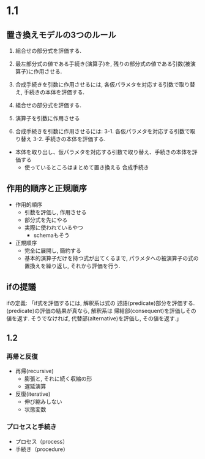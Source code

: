 # 1.1

## 置き換えモデルの3つのルール
1. 組合せの部分式を評価する.
2. 最左部分式の値である手続き(演算子)を, 残りの部分式の値である引数(被演算子)に作用させる.
3. 合成手続きを引数に作用させるには, 各仮パラメタを対応する引数で取り替え, 手続きの本体を評価する.

1. 組合せの部分式を評価する.
2. 演算子を引数に作用させる
3. 合成手続きを引数に作用させるには:
   3-1. 各仮パラメタを対応する引数で取り替え
   3-2. 手続きの本体を評価する.

- 本体を取り出し、仮パラメタを対応する引数で取り替え、手続きの本体を評価する
    - 使っているところはまとめて置き換える
合成手続き

## 作用的順序と正規順序

- 作用的順序
	- 引数を評価し, 作用させる
    - 部分式を先にやる
	- 実際に使われているやつ
        - schemaもそう
- 正規順序
	- 完全に展開し, 簡約する
	- 基本的演算子だけを持つ式が出てくるまで, パラメタへの被演算子の式の置換えを繰り返し, それから評価を行う.

## ifの提議

ifの定義: 「if式を評価するには, 解釈系は式の 述語⟨predicate⟩部分を評価する. ⟨predicate⟩の評価の結果が真なら, 解釈系は 帰結部⟨consequent⟩を評価しその値を返す. そうでなければ, 代替部⟨alternative⟩を評価し, その値を返す.」

## 1.2

### 再帰と反復

- 再帰(recursive)
    - 膨張と, それに続く収縮の形
    - 遅延演算
- 反復(iterative)
    - 伸び縮みしない
    - 状態変数

### プロセスと手続き

- プロセス（process）
- 手続き（procedure）


